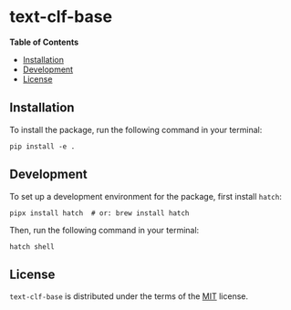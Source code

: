 # text-clf-base

**Table of Contents**

- [Installation](#installation)
- [Development](#development)
- [License](#license)

## Installation

To install the package, run the following command in your terminal:

```console
pip install -e .
```

## Development

To set up a development environment for the package, first install `hatch`:

```console
pipx install hatch  # or: brew install hatch
```

Then, run the following command in your terminal:

```console
hatch shell
```

## License

`text-clf-base` is distributed under the terms of the [MIT](https://spdx.org/licenses/MIT.html) license.
